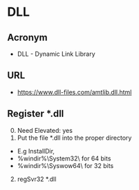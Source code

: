# DLL

## Acronym
* DLL - Dynamic Link Library

## URL
* https://www.dll-files.com/amtlib.dll.html

## Register *.dll
0) Need Elevated: yes
1) Put the file *.dll into the proper directory 
  * E.g InstallDir, 
   * %windir%\System32\ for 64 bits
   * %windir%\Syswow64\ for 32 bits
2) regSvr32 *.dll
